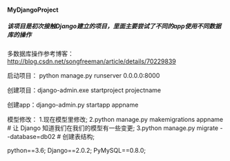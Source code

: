 #### MyDjangoProject
##### 该项目是初次接触Django建立的项目，里面主要尝试了不同的app使用不同数据库的操作

多数据库操作参考博客：http://blog.csdn.net/songfreeman/article/details/70229839

启动项目：
    python manage.py runserver 0.0.0.0:8000
    
创建项目：django-admin.exe startproject  projectname

创建app：django-admin.py startapp appname


模型修改：
1.现在模型里修改;
2.python manage.py makemigrations appname  # 让 Django 知道我们在我们的模型有一些变更;
3.python manage.py migrate --database=db02  # 创建表结构;


python==3.6; 
Django==2.0.2; 
PyMySQL==0.8.0; 
